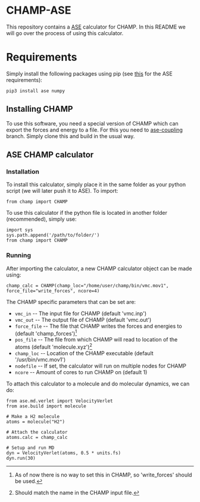 # CHAMP-ASE

This repository contains a [ASE](https://gitlab.com/ase/ase) calculator for CHAMP. In this README we will go over the process of using this calculator.

# Requirements

Simply install the following packages using pip (see [this](https://gitlab.com/ase/ase) for the ASE requirements):
```
pip3 install ase numpy
```

## Installing CHAMP

To use this software, you need a special version of CHAMP which can export the forces and energy to a file. For this you need to [ase-coupling](https://github.com/filippi-claudia/champ/tree/ase-coupling) branch. Simply clone this and build in the usual way.

## ASE CHAMP calculator

### Installation
To install this calculator, simply place it in the same folder as your python script (we will later push it to ASE). To import:
```
from champ import CHAMP
```
To use this calculator if the python file is located in another folder (recommended), simply use:
```
import sys
sys.path.append('/path/to/folder/')
from champ import CHAMP
```
### Running
After importing the calculator, a new CHAMP calculator object can be made using:
```
champ_calc = CHAMP(champ_loc="/home/user/champ/bin/vmc.mov1", force_file="write_forces", ncore=4)
```
The CHAMP specific parameters that can be set are:
- `vmc_in` -- The input file for CHAMP (default 'vmc.inp')
- `vmc_out` -- The output file of CHAMP (default 'vmc.out')
- `force_file` -- The file that CHAMP writes the forces and energies to (default 'champ_forces')[^1]
- `pos_file` -- The file from which CHAMP will read to location of the atoms (default 'molecule.xyz')[^2]
- `champ_loc` -- Location of the CHAMP executable (default '/usr/bin/vmc.mov1')
- `nodefile` -- If set, the calculator will run on multiple nodes for CHAMP
- `ncore` -- Amount of cores to run CHAMP on (default 1)

[^1]: As of now there is no way to set this in CHAMP, so 'write_forces' should be used.
[^2]: Should match the name in the CHAMP input file.

To attach this calculator to a molecule and do molecular dynamics, we can do:
```
from ase.md.verlet import VelocityVerlet
from ase.build import molecule

# Make a H2 molecule
atoms = molecule("H2")

# Attach the calculator
atoms.calc = champ_calc

# Setup and run MD
dyn = VelocityVerlet(atoms, 0.5 * units.fs) 
dyn.run(30)
```
